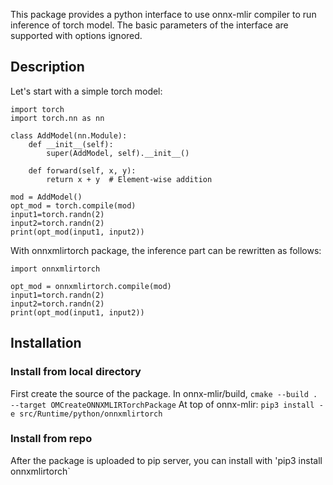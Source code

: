 This package provides a python interface to use onnx-mlir compiler to run inference of torch model. The basic parameters of the interface are supported with options ignored. 

## Description
Let's start with a simple torch model:
```
import torch
import torch.nn as nn

class AddModel(nn.Module):
    def __init__(self):
        super(AddModel, self).__init__()
    
    def forward(self, x, y):
        return x + y  # Element-wise addition

mod = AddModel()
opt_mod = torch.compile(mod)
input1=torch.randn(2)
input2=torch.randn(2)
print(opt_mod(input1, input2))

```

With onnxmlirtorch package, the inference part can be rewritten as follows:
```
import onnxmlirtorch

opt_mod = onnxmlirtorch.compile(mod)
input1=torch.randn(2)
input2=torch.randn(2)
print(opt_mod(input1, input2))

```

## Installation


### Install from local directory
First create the source of the package.
In onnx-mlir/build, `cmake --build . --target OMCreateONNXMLIRTorchPackage`
At top of onnx-mlir: `pip3 install -e src/Runtime/python/onnxmlirtorch`

### Install from repo
After the package is uploaded to pip server, you can install with 'pip3 install onnxmlirtorch`


